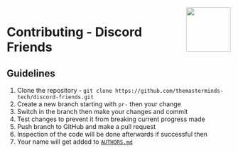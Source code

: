 <div align=center><img align="right" width=100 height=100 src="screenshots/discord.ico"></span></div>

# Contributing - Discord Friends

## Guidelines

1. Clone the repository - `git clone https://github.com/themasterminds-tech/discord-friends.git`
2. Create a new branch starting with `pr-` then your change
3. Switch in the branch then make your changes and commit
4. Test changes to prevent it from breaking current progress made
5. Push branch to GitHub and make a pull request
6. Inspection of the code will be done afterwards if successful then
7. Your name will get added to [`AUTHORS.md`](AUTHORS.md)
